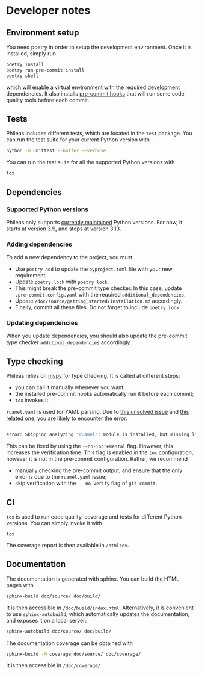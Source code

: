# Developer notes

## Environment setup

You need poetry in order to setup the development environment. Once it is
installed, simply run

```sh
poetry install
poetry run pre-commit install
poetry shell
```

which will enable a virtual environment with the required development
dependencies. It also installs [pre-commit hooks](https://pre-commit.com) that
will run some code quality tools before each commit.

## Tests

Phileas includes different tests, which are located in the `test` package. You
can run the test suite for your current Python version with

```sh
python -m unittest --buffer --verbose
```

You can run the test suite for all the supported Python versions with

```sh
tox
```

## Dependencies

### Supported Python versions

Phileas only supports
[currently maintained](https://devguide.python.org/versions/) Python versions.
For now, it starts at version 3.9, and stops at version 3.13.

### Adding dependencies

To add a new dependency to the project, you must:

 - Use `poetry add` to update the `pyproject.toml` file with your new
   requirement.
 - Update `poetry.lock` with `poetry lock`.
 - This might break the pre-commit type checker. In this case, update
   `.pre-commit.config.yaml` with the required `additional_dependencies`.
 - Update `/doc/source/getting_started/installation.md` accordingly.
 - Finally, commit all these files. Do not forget to include `poetry.lock`.

### Updating dependencies

When you update dependencies, you should also update the pre-commit type checker
`additinal_dependencies` accordingly.

## Type checking

Phileas relies on [mypy](https://www.mypy-lang.org) for type checking. It is
called at different steps:

 - you can call it manually whenever you want;
 - the installed pre-commit hooks automatically run it before each commit;
 - `tox` invokes it.

`ruamel.yaml` is used for YAML parsing. Due to
[this unsolved issue](https://github.com/python/mypy/issues/7276) and
[this related one](https://sourceforge.net/p/ruamel-yaml/tickets/328), you are
likely to encounter the error:

```sh

error: Skipping analyzing "ruamel": module is installed, but missing library stubs or py.typed marker  [import-untyped]
```

This can be fixed by using the `--no-incremental` flag. However, this increases
the verification time. This flag is enabled in the `tox` configuration, however
it is not in the pre-commit configuration. Rather, we recommend

 - manually checking the pre-commit output, and ensure that the only error is
   due to the `ruamel.yaml` issue;
 - skip verification with the ` --no-verify` flag of `git commit`.

## CI

`tox` is used to run code quality, coverage and tests for different Python versions. You can simply invoke it with

```
tox
```

The coverage report is then available in `/htmlcov`.

## Documentation

The documentation is generated with sphinx. You can build the HTML pages with

```sh
sphinx-build doc/source/ doc/build/
```

It is then accessible in `/doc/build/index.html`. Alternatively, it is
convenient to use `sphinx-autobuild`, which automatically updates the
documentation, and exposes it on a local server:

```sh
sphinx-autobuild doc/source/ doc/build/
```

The documentation coverage can be obtained with

```sh
sphinx-build -M coverage doc/source/ doc/coverage/
```

It is then accessible in `/doc/coverage/`
